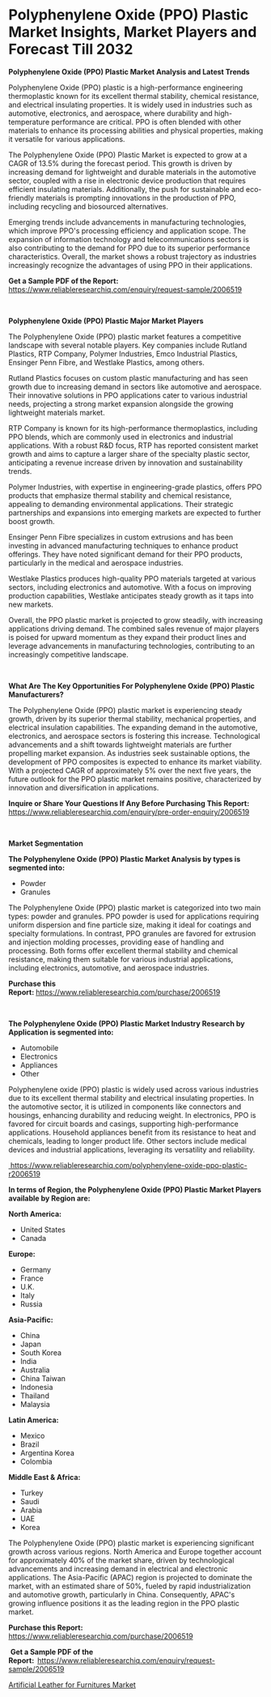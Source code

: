 <p><h1>Polyphenylene Oxide (PPO) Plastic Market Insights, Market Players and Forecast Till 2032</h1></p><p><strong>Polyphenylene Oxide (PPO) Plastic Market Analysis and Latest Trends</strong></p>
<p><p>Polyphenylene Oxide (PPO) plastic is a high-performance engineering thermoplastic known for its excellent thermal stability, chemical resistance, and electrical insulating properties. It is widely used in industries such as automotive, electronics, and aerospace, where durability and high-temperature performance are critical. PPO is often blended with other materials to enhance its processing abilities and physical properties, making it versatile for various applications.</p><p>The Polyphenylene Oxide (PPO) Plastic Market is expected to grow at a CAGR of 13.5% during the forecast period. This growth is driven by increasing demand for lightweight and durable materials in the automotive sector, coupled with a rise in electronic device production that requires efficient insulating materials. Additionally, the push for sustainable and eco-friendly materials is prompting innovations in the production of PPO, including recycling and biosourced alternatives.</p><p>Emerging trends include advancements in manufacturing technologies, which improve PPO's processing efficiency and application scope. The expansion of information technology and telecommunications sectors is also contributing to the demand for PPO due to its superior performance characteristics. Overall, the market shows a robust trajectory as industries increasingly recognize the advantages of using PPO in their applications.</p></p>
<p><strong>Get a Sample PDF of the Report:&nbsp;</strong> <a href="https://www.reliableresearchiq.com/enquiry/request-sample/2006519?utm_campaign=2188&utm_medium=2&utm_source=Github&utm_content=ia&utm_term=05022025&utm_id=polyphenylene-oxide-ppo-plastic">https://www.reliableresearchiq.com/enquiry/request-sample/2006519</a></p>
<p>&nbsp;</p>
<p><strong>Polyphenylene Oxide (PPO) Plastic Major Market Players</strong></p>
<p><p>The Polyphenylene Oxide (PPO) plastic market features a competitive landscape with several notable players. Key companies include Rutland Plastics, RTP Company, Polymer Industries, Emco Industrial Plastics, Ensinger Penn Fibre, and Westlake Plastics, among others.</p><p>Rutland Plastics focuses on custom plastic manufacturing and has seen growth due to increasing demand in sectors like automotive and aerospace. Their innovative solutions in PPO applications cater to various industrial needs, projecting a strong market expansion alongside the growing lightweight materials market.</p><p>RTP Company is known for its high-performance thermoplastics, including PPO blends, which are commonly used in electronics and industrial applications. With a robust R&D focus, RTP has reported consistent market growth and aims to capture a larger share of the specialty plastic sector, anticipating a revenue increase driven by innovation and sustainability trends.</p><p>Polymer Industries, with expertise in engineering-grade plastics, offers PPO products that emphasize thermal stability and chemical resistance, appealing to demanding environmental applications. Their strategic partnerships and expansions into emerging markets are expected to further boost growth.</p><p>Ensinger Penn Fibre specializes in custom extrusions and has been investing in advanced manufacturing techniques to enhance product offerings. They have noted significant demand for their PPO products, particularly in the medical and aerospace industries.</p><p>Westlake Plastics produces high-quality PPO materials targeted at various sectors, including electronics and automotive. With a focus on improving production capabilities, Westlake anticipates steady growth as it taps into new markets.</p><p>Overall, the PPO plastic market is projected to grow steadily, with increasing applications driving demand. The combined sales revenue of major players is poised for upward momentum as they expand their product lines and leverage advancements in manufacturing technologies, contributing to an increasingly competitive landscape.</p></p>
<p>&nbsp;</p>
<p><strong>What Are The Key Opportunities For Polyphenylene Oxide (PPO) Plastic Manufacturers?</strong></p>
<p><p>The Polyphenylene Oxide (PPO) plastic market is experiencing steady growth, driven by its superior thermal stability, mechanical properties, and electrical insulation capabilities. The expanding demand in the automotive, electronics, and aerospace sectors is fostering this increase. Technological advancements and a shift towards lightweight materials are further propelling market expansion. As industries seek sustainable options, the development of PPO composites is expected to enhance its market viability. With a projected CAGR of approximately 5% over the next five years, the future outlook for the PPO plastic market remains positive, characterized by innovation and diversification in applications.</p></p>
<p><strong>Inquire or Share Your Questions If Any Before Purchasing This Report:</strong> <a href="https://www.reliableresearchiq.com/enquiry/pre-order-enquiry/2006519?utm_campaign=2188&utm_medium=2&utm_source=Github&utm_content=ia&utm_term=05022025&utm_id=polyphenylene-oxide-ppo-plastic">https://www.reliableresearchiq.com/enquiry/pre-order-enquiry/2006519</a></p>
<p>&nbsp;</p>
<p><strong>Market Segmentation</strong></p>
<p><strong>The Polyphenylene Oxide (PPO) Plastic Market Analysis by types is segmented into:</strong></p>
<p><ul><li>Powder</li><li>Granules</li></ul></p>
<p><p>The Polyphenylene Oxide (PPO) plastic market is categorized into two main types: powder and granules. PPO powder is used for applications requiring uniform dispersion and fine particle size, making it ideal for coatings and specialty formulations. In contrast, PPO granules are favored for extrusion and injection molding processes, providing ease of handling and processing. Both forms offer excellent thermal stability and chemical resistance, making them suitable for various industrial applications, including electronics, automotive, and aerospace industries.</p></p>
<p><strong>Purchase this Report:&nbsp;</strong><a href="https://www.reliableresearchiq.com/purchase/2006519?utm_campaign=2188&utm_medium=2&utm_source=Github&utm_content=ia&utm_term=05022025&utm_id=polyphenylene-oxide-ppo-plastic">https://www.reliableresearchiq.com/purchase/2006519</a></p>
<p>&nbsp;</p>
<p><strong>The Polyphenylene Oxide (PPO) Plastic Market Industry Research by Application is segmented into:</strong></p>
<p><ul><li>Automobile</li><li>Electronics</li><li>Appliances</li><li>Other</li></ul></p>
<p><p>Polyphenylene oxide (PPO) plastic is widely used across various industries due to its excellent thermal stability and electrical insulating properties. In the automotive sector, it is utilized in components like connectors and housings, enhancing durability and reducing weight. In electronics, PPO is favored for circuit boards and casings, supporting high-performance applications. Household appliances benefit from its resistance to heat and chemicals, leading to longer product life. Other sectors include medical devices and industrial applications, leveraging its versatility and reliability.</p></p>
<p><a href="https://www.reliableresearchiq.com/polyphenylene-oxide-ppo-plastic-r2006519?utm_campaign=2188&utm_medium=2&utm_source=Github&utm_content=ia&utm_term=05022025&utm_id=polyphenylene-oxide-ppo-plastic">&nbsp;https://www.reliableresearchiq.com/polyphenylene-oxide-ppo-plastic-r2006519</a></p>
<p><strong>In terms of Region, the Polyphenylene Oxide (PPO) Plastic Market Players available by Region are:</strong></p>
<p>
    <p> <strong> North America: </strong>
        <ul>
            <li>United States</li>
            <li>Canada</li>
        </ul>
        </p> 
    <p> <strong> Europe: </strong>
        <ul>
            <li>Germany</li>
            <li>France</li>
            <li>U.K.</li>
            <li>Italy</li>
            <li>Russia</li>
        </ul>
        </p> 
    <p> <strong> Asia-Pacific: </strong>
        <ul>
            <li>China</li>
            <li>Japan</li>
            <li>South Korea</li>
            <li>India</li>
            <li>Australia</li>
            <li>China Taiwan</li>
            <li>Indonesia</li>
            <li>Thailand</li>
            <li>Malaysia</li>
        </ul>
        </p> 
    <p> <strong> Latin America: </strong>
        <ul>
            <li>Mexico</li>
            <li>Brazil</li>
            <li>Argentina Korea</li>
            <li>Colombia</li>
        </ul>
        </p> 
    <p> <strong> Middle East & Africa: </strong>
        <ul>
            <li>Turkey</li>
            <li>Saudi</li>
            <li>Arabia</li>
            <li>UAE</li>
            <li>Korea</li>
        </ul>
    </p>
    </p>
<p><p>The Polyphenylene Oxide (PPO) plastic market is experiencing significant growth across various regions. North America and Europe together account for approximately 40% of the market share, driven by technological advancements and increasing demand in electrical and electronic applications. The Asia-Pacific (APAC) region is projected to dominate the market, with an estimated share of 50%, fueled by rapid industrialization and automotive growth, particularly in China. Consequently, APAC's growing influence positions it as the leading region in the PPO plastic market.</p></p>
<p><strong>Purchase this Report: </strong><a href="https://www.reliableresearchiq.com/purchase/2006519?utm_campaign=2188&utm_medium=2&utm_source=Github&utm_content=ia&utm_term=05022025&utm_id=polyphenylene-oxide-ppo-plastic">https://www.reliableresearchiq.com/purchase/2006519</a></p>
<p>&nbsp;<strong>Get a Sample PDF of the Report:&nbsp;&nbsp;</strong><a href="https://www.reliableresearchiq.com/enquiry/request-sample/2006519?utm_campaign=2188&utm_medium=2&utm_source=Github&utm_content=ia&utm_term=05022025&utm_id=polyphenylene-oxide-ppo-plastic">https://www.reliableresearchiq.com/enquiry/request-sample/2006519</a></p>
<p><strong></strong></p>
<p><p><a href="https://github.com/FosterFahey91/Market-Research-Report-List-1/blob/main/artificial-leather-for-furnitures-market.md?utm_campaign=2188&utm_medium=2&utm_source=Github&utm_content=ia&utm_term=05022025&utm_id=polyphenylene-oxide-ppo-plastic">Artificial Leather for Furnitures Market</a></p></p>